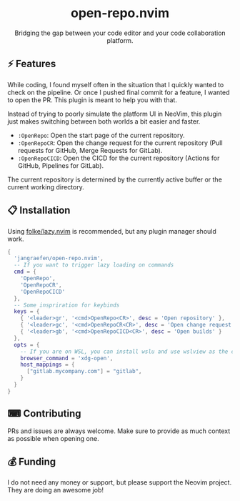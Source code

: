 <p align="center">
  <h1 align="center">open-repo.nvim</h2>
</p>

<p align="center">
    Bridging the gap between your code editor and your code collaboration platform.
</p>

## ⚡️ Features

While coding, I found myself often in the situation that I quickly wanted to check on the pipeline. Or once I pushed
final commit for a feature, I wanted to open the PR. This plugin is meant to help you with that.

Instead of trying to poorly simulate the platform UI in NeoVim, this plugin just makes switching between both worlds a
bit easier and faster.

- `:OpenRepo`: Open the start page of the current repository.
- `:OpenRepoCR`: Open the change request for the current repository (Pull requests for GitHub, Merge Requests for GitLab).
- `:OpenRepoCICD`: Open the CICD for the current repository (Actions for GitHub, Pipelines for GitLab).

The current repository is determined by the currently active buffer or the current working directory.

## 📋 Installation

Using [folke/lazy.nvim](https://github.com/folke/lazy.nvim) is recommended, but any plugin manager should work.

```lua
{
  'jangraefen/open-repo.nvim',
  -- If you want to trigger lazy loading on commands
  cmd = {
    'OpenRepo',
    'OpenRepoCR',
    'OpenRepoCICD'
  },
  -- Some inspriration for keybinds
  keys = {
    { '<leader>gr', '<cmd>OpenRepo<CR>', desc = 'Open repository' },
    { '<leader>gc', '<cmd>OpenRepoCR<CR>', desc = 'Open change request' },
    { '<leader>gb', '<cmd>OpenRepoCICD<CR>', desc = 'Open builds' }
  },
  opts = {
    -- If you are on WSL, you can install wslu and use wslview as the command
    browser_command = 'xdg-open',
    host_mappings = {
      ["gitlab.mycompany.com"] = "gitlab",
    }
  }
}

```

## ⌨ Contributing

PRs and issues are always welcome. Make sure to provide as much context as possible when opening one.

## 💰 Funding

I do not need any money or support, but please support the Neovim project. They are doing an awesome job!
